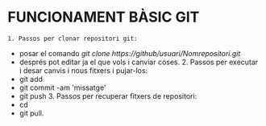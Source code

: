 # FUNCIONAMENT BÀSIC GIT

	1. Passos per clonar repositori git:
- posar el comando *git clone https://github/usuari/Nomrepositori.git*
- després pot editar ja el que vols i canviar coses.
	2. Passos per executar i desar canvis i nous fitxers i pujar-los:
- git add <fitxer>
- git commit -am 'missatge'
- git push
	3. Passos per recuperar fitxers de repositori:
- cd <repositori>
- git pull.
